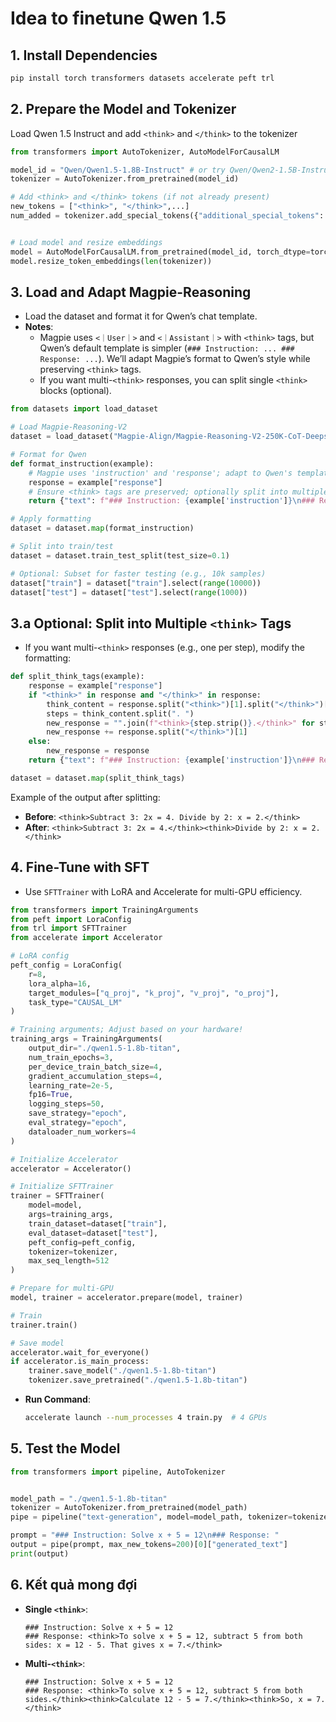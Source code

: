 # Idea to finetune Qwen 1.5




## 1. Install Dependencies

```bash
pip install torch transformers datasets accelerate peft trl
```


## 2. Prepare the Model and Tokenizer

Load Qwen 1.5 Instruct and add `<think>` and `</think>` to the tokenizer

```python
from transformers import AutoTokenizer, AutoModelForCausalLM

model_id = "Qwen/Qwen1.5-1.8B-Instruct" # or try Qwen/Qwen2-1.5B-Instruct
tokenizer = AutoTokenizer.from_pretrained(model_id)

# Add <think> and </think> tokens (if not already present)
new_tokens = ["<think>", "</think>",...]
num_added = tokenizer.add_special_tokens({"additional_special_tokens": new_tokens})


# Load model and resize embeddings
model = AutoModelForCausalLM.from_pretrained(model_id, torch_dtype=torch.float16)
model.resize_token_embeddings(len(tokenizer))
```

## 3. Load and Adapt Magpie-Reasoning

- Load the dataset and format it for Qwen’s chat template.
- **Notes**:
  - Magpie uses `<｜User｜>` and `<｜Assistant｜>` with `<think>` tags, but Qwen’s default template is simpler (`### Instruction: ... ### Response: ...`). We’ll adapt Magpie’s format to Qwen’s style while preserving `<think>` tags.
  - If you want multi-`<think>` responses, you can split single `<think>` blocks (optional).

```python
from datasets import load_dataset

# Load Magpie-Reasoning-V2
dataset = load_dataset("Magpie-Align/Magpie-Reasoning-V2-250K-CoT-Deepseek-R1-Llama-70B", split="train")

# Format for Qwen
def format_instruction(example):
    # Magpie uses 'instruction' and 'response'; adapt to Qwen's template
    response = example["response"]
    # Ensure <think> tags are preserved; optionally split into multiple <think> tags
    return {"text": f"### Instruction: {example['instruction']}\n### Response: {response}"}

# Apply formatting
dataset = dataset.map(format_instruction)

# Split into train/test
dataset = dataset.train_test_split(test_size=0.1)

# Optional: Subset for faster testing (e.g., 10k samples)
dataset["train"] = dataset["train"].select(range(10000))
dataset["test"] = dataset["test"].select(range(1000))
```

## 3.a Optional: Split into Multiple `<think>` Tags

- If you want multi-`<think>` responses (e.g., one per step), modify the formatting:

```python
def split_think_tags(example):
    response = example["response"]
    if "<think>" in response and "</think>" in response:
        think_content = response.split("<think>")[1].split("</think>")[0]
        steps = think_content.split(". ")
        new_response = "".join(f"<think>{step.strip()}.</think>" for step in steps if step.strip())
        new_response += response.split("</think>")[1]
    else:
        new_response = response
    return {"text": f"### Instruction: {example['instruction']}\n### Response: {new_response}"}

dataset = dataset.map(split_think_tags)
```

Example of the output after splitting:

- **Before**: `<think>Subtract 3: 2x = 4. Divide by 2: x = 2.</think>`
- **After**: `<think>Subtract 3: 2x = 4.</think><think>Divide by 2: x = 2.</think>`

## 4. Fine-Tune with SFT

- Use `SFTTrainer` with LoRA and Accelerate for multi-GPU efficiency.

```python
from transformers import TrainingArguments
from peft import LoraConfig
from trl import SFTTrainer
from accelerate import Accelerator

# LoRA config
peft_config = LoraConfig(
    r=8,
    lora_alpha=16,
    target_modules=["q_proj", "k_proj", "v_proj", "o_proj"],
    task_type="CAUSAL_LM"
)

# Training arguments; Adjust based on your hardware!
training_args = TrainingArguments(
    output_dir="./qwen1.5-1.8b-titan",
    num_train_epochs=3,
    per_device_train_batch_size=4,
    gradient_accumulation_steps=4,
    learning_rate=2e-5,
    fp16=True,
    logging_steps=50,
    save_strategy="epoch",
    eval_strategy="epoch",
    dataloader_num_workers=4
)

# Initialize Accelerator
accelerator = Accelerator()

# Initialize SFTTrainer
trainer = SFTTrainer(
    model=model,
    args=training_args,
    train_dataset=dataset["train"],
    eval_dataset=dataset["test"],
    peft_config=peft_config,
    tokenizer=tokenizer,
    max_seq_length=512
)

# Prepare for multi-GPU
model, trainer = accelerator.prepare(model, trainer)

# Train
trainer.train()

# Save model
accelerator.wait_for_everyone()
if accelerator.is_main_process:
    trainer.save_model("./qwen1.5-1.8b-titan")
    tokenizer.save_pretrained("./qwen1.5-1.8b-titan")
```

- **Run Command**:
  ```bash
  accelerate launch --num_processes 4 train.py  # 4 GPUs
  ```

## 5. Test the Model

```python
from transformers import pipeline, AutoTokenizer


model_path = "./qwen1.5-1.8b-titan"
tokenizer = AutoTokenizer.from_pretrained(model_path)
pipe = pipeline("text-generation", model=model_path, tokenizer=tokenizer)

prompt = "### Instruction: Solve x + 5 = 12\n### Response: "
output = pipe(prompt, max_new_tokens=200)[0]["generated_text"]
print(output)
```


## 6. Kết quả mong đợi

- **Single `<think>`**:
  ```
  ### Instruction: Solve x + 5 = 12
  ### Response: <think>To solve x + 5 = 12, subtract 5 from both sides: x = 12 - 5. That gives x = 7.</think>
  ```
- **Multi-`<think>`**:
  ```
  ### Instruction: Solve x + 5 = 12
  ### Response: <think>To solve x + 5 = 12, subtract 5 from both sides.</think><think>Calculate 12 - 5 = 7.</think><think>So, x = 7.</think>
  ```


